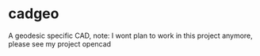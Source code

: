 # cadgeo

A geodesic specific CAD, note: I wont plan to work in this project anymore, please see my project opencad
